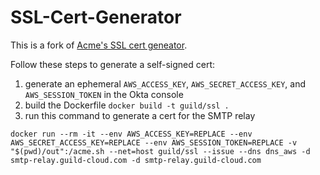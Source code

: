 # SSL-Cert-Generator

This is a fork of [Acme's SSL cert geneator](https://github.com/acmesh-official/acme.sh).

Follow these steps to generate a self-signed cert:

1) generate an ephemeral `AWS_ACCESS_KEY`, `AWS_SECRET_ACCESS_KEY`, and `AWS_SESSION_TOKEN` in the Okta console
2) build the Dockerfile `docker build -t guild/ssl .`
3) run this command to generate a cert for the SMTP relay
```
docker run --rm -it --env AWS_ACCESS_KEY=REPLACE --env AWS_SECRET_ACCESS_KEY=REPLACE --env AWS_SESSION_TOKEN=REPLACE -v "$(pwd)/out":/acme.sh --net=host guild/ssl --issue --dns dns_aws -d smtp-relay.guild-cloud.com -d smtp-relay.guild-cloud.com
```